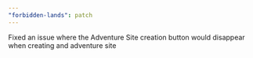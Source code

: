 ```yaml
---
"forbidden-lands": patch
---
```


Fixed an issue where the Adventure Site creation button would disappear when creating and adventure site
